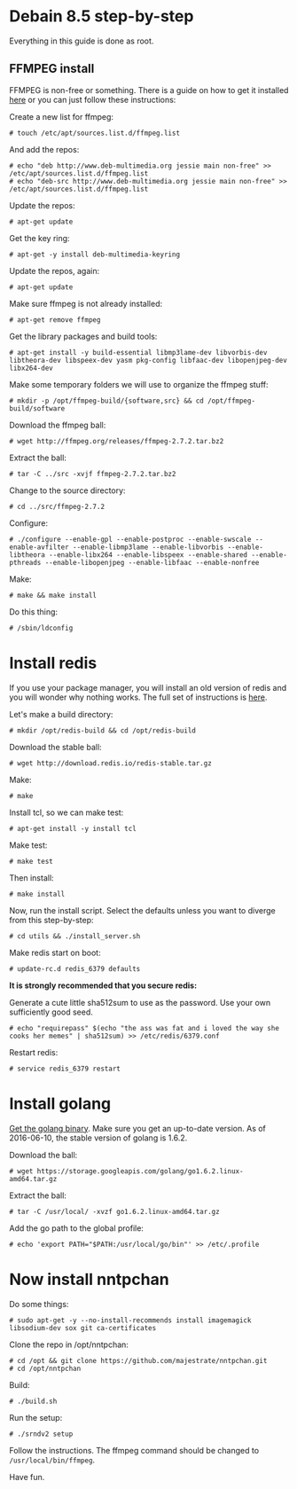 # Debain 8.5 step-by-step

Everything in this guide is done as root.

## FFMPEG install
FFMPEG is non-free or something. There is a guide on how to get it installed [here](https://www.assetbank.co.uk/support/documentation/install/ffmpeg-debian-squeeze/ffmpeg-debian-jessie/) or you can just follow these instructions:

Create a new list for ffmpeg:

```
# touch /etc/apt/sources.list.d/ffmpeg.list
```

And add the repos:

```
# echo "deb http://www.deb-multimedia.org jessie main non-free" >> /etc/apt/sources.list.d/ffmpeg.list
# echo "deb-src http://www.deb-multimedia.org jessie main non-free" >> /etc/apt/sources.list.d/ffmpeg.list
```

Update the repos:

```
# apt-get update
```

Get the key ring:

```
# apt-get -y install deb-multimedia-keyring
```

Update the repos, again:

```
# apt-get update
```

Make sure ffmpeg is not already installed:

```
# apt-get remove ffmpeg
```

Get the library packages and build tools:

```
# apt-get install -y build-essential libmp3lame-dev libvorbis-dev libtheora-dev libspeex-dev yasm pkg-config libfaac-dev libopenjpeg-dev libx264-dev
```


Make some temporary folders we will use to organize the ffmpeg stuff:

```
# mkdir -p /opt/ffmpeg-build/{software,src} && cd /opt/ffmpeg-build/software
```

Download the ffmpeg ball:

```
# wget http://ffmpeg.org/releases/ffmpeg-2.7.2.tar.bz2
```

Extract the ball:

```
# tar -C ../src -xvjf ffmpeg-2.7.2.tar.bz2
```

Change to the source directory:

```
# cd ../src/ffmpeg-2.7.2
```

Configure:

```
# ./configure --enable-gpl --enable-postproc --enable-swscale --enable-avfilter --enable-libmp3lame --enable-libvorbis --enable-libtheora --enable-libx264 --enable-libspeex --enable-shared --enable-pthreads --enable-libopenjpeg --enable-libfaac --enable-nonfree
```

Make:

```
# make && make install
```

Do this thing:

```
# /sbin/ldconfig
```

# Install redis

If you use your package manager, you will install an old version of redis and you will wonder why nothing works. The full set of instructions is [here](http://redis.io/topics/quickstart).

Let's make a build directory:

```
# mkdir /opt/redis-build && cd /opt/redis-build
```

Download the stable ball:

```
# wget http://download.redis.io/redis-stable.tar.gz
```

Make:

```
# make
```

Install tcl, so we can make test:

```
# apt-get install -y install tcl
```

Make test:

```
# make test
```

Then install:

```
# make install
```

Now, run the install script. Select the defaults unless you want to diverge from this step-by-step:

```
# cd utils && ./install_server.sh
```

Make redis start on boot:

```
# update-rc.d redis_6379 defaults
```

__It is strongly recommended that you secure redis:__

Generate a cute little sha512sum to use as the password. Use your own sufficiently good seed.

```
# echo "requirepass" $(echo "the ass was fat and i loved the way she cooks her memes" | sha512sum) >> /etc/redis/6379.conf
```

Restart redis:

```
# service redis_6379 restart
```

# Install golang

[Get the golang binary](https://golang.org/doc/install). Make sure you get an up-to-date version. As of 2016-06-10, the stable version of golang is 1.6.2.

Download the ball:

```
# wget https://storage.googleapis.com/golang/go1.6.2.linux-amd64.tar.gz
```

Extract the ball:

```
# tar -C /usr/local/ -xvzf go1.6.2.linux-amd64.tar.gz
```

Add the go path to the global profile:

```
# echo 'export PATH="$PATH:/usr/local/go/bin"' >> /etc/.profile
```

# Now install nntpchan

Do some things:

```
# sudo apt-get -y --no-install-recommends install imagemagick libsodium-dev sox git ca-certificates
```

Clone the repo in /opt/nntpchan:

```
# cd /opt && git clone https://github.com/majestrate/nntpchan.git
# cd /opt/nntpchan
```

Build:

```
# ./build.sh
```

Run the setup:

```
# ./srndv2 setup
```

Follow the instructions. The ffmpeg command should be changed to `/usr/local/bin/ffmpeg`.

Have fun.
